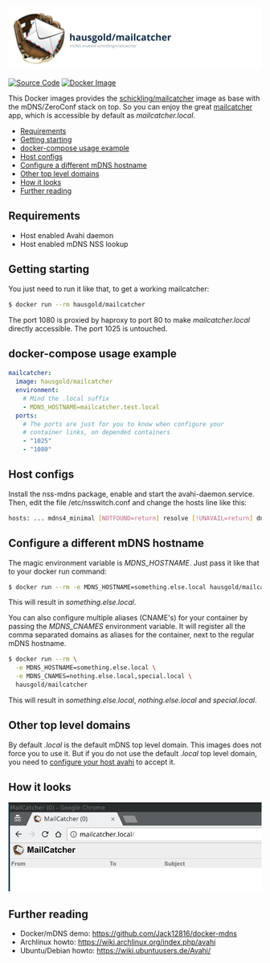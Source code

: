 ![mDNS enabled schickling/mailcatcher](https://raw.githubusercontent.com/hausgold/docker-mailcatcher/master/docs/assets/project.svg)

[![Source Code](https://img.shields.io/badge/source-on%20github-blue.svg)](https://github.com/hausgold/docker-mailcatcher)
[![Docker Image](https://img.shields.io/badge/image-on%20docker%20hub-blue.svg)](https://hub.docker.com/r/hausgold/mailcatcher/)

This Docker images provides the [schickling/mailcatcher](https://hub.docker.com/r/schickling/mailcatcher/) image as base
with the mDNS/ZeroConf stack on top. So you can enjoy the great
[mailcatcher](https://mailcatcher.me/) app, which is accessible by default as *mailcatcher.local*.

- [Requirements](#requirements)
- [Getting starting](#getting-starting)
- [docker-compose usage example](#docker-compose-usage-example)
- [Host configs](#host-configs)
- [Configure a different mDNS hostname](#configure-a-different-mdns-hostname)
- [Other top level domains](#other-top-level-domains)
- [How it looks](#how-it-looks)
- [Further reading](#further-reading)

## Requirements

* Host enabled Avahi daemon
* Host enabled mDNS NSS lookup

## Getting starting

You just need to run it like that, to get a working mailcatcher:

```bash
$ docker run --rm hausgold/mailcatcher
```

The port 1080 is proxied by haproxy to port 80 to make *mailcatcher.local*
directly accessible. The port 1025 is untouched.

## docker-compose usage example

```yaml
mailcatcher:
  image: hausgold/mailcatcher
  environment:
    # Mind the .local suffix
    - MDNS_HOSTNAME=mailcatcher.test.local
  ports:
    # The ports are just for you to know when configure your
    # container links, on depended containers
    - "1025"
    - "1080"
```

## Host configs

Install the nss-mdns package, enable and start the avahi-daemon.service. Then,
edit the file /etc/nsswitch.conf and change the hosts line like this:

```bash
hosts: ... mdns4_minimal [NOTFOUND=return] resolve [!UNAVAIL=return] dns ...
```

## Configure a different mDNS hostname

The magic environment variable is *MDNS_HOSTNAME*. Just pass it like that to
your docker run command:

```bash
$ docker run --rm -e MDNS_HOSTNAME=something.else.local hausgold/mailcatcher
```

This will result in *something.else.local*.

You can also configure multiple aliases (CNAME's) for your container by
passing the *MDNS_CNAMES* environment variable. It will register all the comma
separated domains as aliases for the container, next to the regular mDNS
hostname.

```bash
$ docker run --rm \
  -e MDNS_HOSTNAME=something.else.local \
  -e MDNS_CNAMES=nothing.else.local,special.local \
  hausgold/mailcatcher
```

This will result in *something.else.local*, *nothing.else.local* and
*special.local*.

## Other top level domains

By default *.local* is the default mDNS top level domain. This images does not
force you to use it. But if you do not use the default *.local* top level
domain, you need to [configure your host avahi][custom_mdns] to accept it.

## How it looks

![Screenshot of a browser session](https://raw.githubusercontent.com/hausgold/docker-mailcatcher/master/docs/assets/how_it_looks.png)

## Further reading

* Docker/mDNS demo: https://github.com/Jack12816/docker-mdns
* Archlinux howto: https://wiki.archlinux.org/index.php/avahi
* Ubuntu/Debian howto: https://wiki.ubuntuusers.de/Avahi/

[custom_mdns]: https://wiki.archlinux.org/index.php/avahi#Configuring_mDNS_for_custom_TLD
